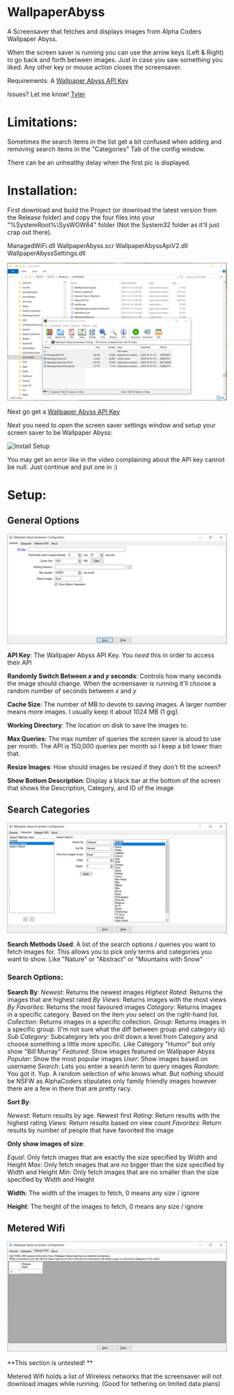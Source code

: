 # WallpaperAbyss
A Screensaver that fetches and displays images from Alpha Coders Wallpaper Abyss.

When the screen saver is running you can use the arrow keys (Left & Right) to go back and forth between images. Just in case you saw something you liked. Any other key or mouse action closes the screensaver.

Requirements: A [Wallpaper Abyss API Key](https://wall.alphacoders.com/api.php)

Issues? Let me know! [Tyler](mailto:tyler@fromthe.blue)

# Limitations:

Sometimes the search items in the list get a bit confused when adding and removing search items in the "Categories" Tab of the config window.

There can be an unhealthy delay when the first pic is displayed. 

# Installation:
First download and build the Project (or download the latest version from the Release folder) and copy the four files into your "%SystemRoot%\SysWOW64" folder (Not the System32 folder as it'll just crap out there). 

ManagedWiFi.dll
WallpaperAbyss.scr
WallpaperAbyssApiV2.dll
WallpaperAbyssSettings.dll

![Install By Copy](Demo/WallpaperAbyss_InstallByCopy.gif)

Next go get a [Wallpaper Abyss API Key](https://wall.alphacoders.com/api.php) 

Next you need to open the screen saver settings window and setup your screen saver to be Wallpaper Abyss:

![Install Setup](Demo/WallpaperAbyss_InstallSetup.gif)

You may get an error like in the video complaining about the API key cannot be null. Just continue and put one in :)

# Setup:

## General Options
![Config General](Demo/WallpaperAbyss_Config_General.png)

**API Key**: The Wallpaper Abyss API Key. You *need* this in order to access their API 

**Randomly Switch Between *x* and *y* seconds**: Controls how many seconds the image should change. When the screensaver is running it'll choose a random number of seconds between *x* and *y*

**Cache Size**: The number of MB to devote to saving images. A larger number means more images. I usually keep it about 1024 MB (1 gig).

**Working Directory**: The location on disk to save the images to.

**Max Queries**: The max number of queries the screen saver is aloud to use per month. The API is 150,000 queries per month so I keep a bit lower than that.

**Resize Images**: How should images be resized if they don't fit the screen?

**Show Bottom Description**: Display a black bar at the bottom of the screen that shows the Description, Category, and ID of the image


## Search Categories
![Config Search Categories](Demo/WallpaperAbyss_Config_SearchCategories.png)

**Search Methods Used**: A list of the search options / queries you want to fetch images for. This allows you to pick only terms and categories you want to show. Like "Nature" or "Abstract" or "Mountains with Snow"

### Search Options:

**Search By**: 
*Newest*: Returns the newest images
*Highest Rated*: Returns the images that are highest rated
*By Views*: Returns images with the most views
*By Favorites*: Returns the most favoured images
*Category*: Returns images in a specific category. Based on the item you select on the right-hand list.
*Collection*: Returns images in a specific collection.
*Group*: Returns images in a specific group. (I'm not sure what the diff between group and category is)
*Sub Category*: Subcategory lets you drill down a level from Category and choose something a little more specific. Like Category "Humor" but only show "Bill Murray"
*Featured*: Show images featured on Wallpaper Abyss
*Popular*: Show the most popular images
*User*: Show images based on username
*Search*: Lets you enter a search term to query images
*Random*: You got it. Yup. A random selection of who knows what. But nothing should be NSFW as AlphaCoders stipulates only family friendly images however there are a few in there that are pretty racy. 


**Sort By**:

*Newest*: Return results by age. Newest first
*Rating*: Return results with the highest rating
*Views*: Return results based on view count
*Favorites*: Return results by number of people that have favorited the image

**Only show images of size**:

*Equal*: Only fetch images that are exactly the size specified by Width and Height
*Max*: Only fetch images that are no bigger than the size specified by Width and Height
*Min*: Only fetch images that are no smaller than the size specified by Width and Height

**Width**: The width of the images to fetch, 0 means any size / ignore

**Height**: The height of the images to fetch, 0 means any size / ignore


## Metered Wifi
![Config MeteredWifi](Demo/WallpaperAbyss_Config_MeteredWifi.png)

**This section is untested! **

Metered Wifi holds a list of Wireless networks that the screensaver will not download images while running. (Good for tethering on limited data plans)
